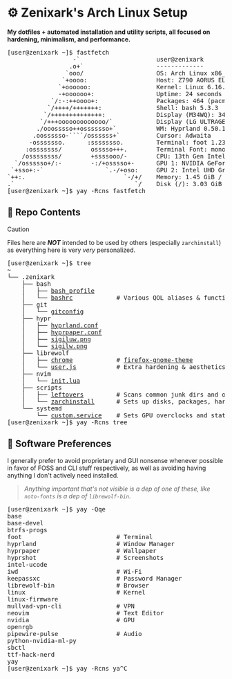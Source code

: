 # ⚙️ Zenixark's Arch Linux Setup
**My dotfiles + automated installation and utility scripts, all focused on hardening, minimalism, and performance.**

<pre>
[user@zenixark ~]$ fastfetch
                  -`                     user@zenixark
                 .o+`                    -------------
                `ooo/                    OS: Arch Linux x86_64
               `+oooo:                   Host: Z790 AORUS ELITE AX DDR4
              `+oooooo:                  Kernel: Linux 6.16.3-arch1-1
              -+oooooo+:                 Uptime: 24 seconds
            `/:-:++oooo+:                Packages: 464 (pacman)
           `/++++/+++++++:               Shell: bash 5.3.3
          `/++++++++++++++:              Display (M34WQ): 3440x1440 @ 144 Hz in 34"
         `/+++ooooooooooooo/`            Display (LG ULTRAGEAR): 1920x1080 @ 144 Hz in 24"
        ./ooosssso++osssssso+`           WM: Hyprland 0.50.1 (Wayland)
       .oossssso-````/ossssss+`          Cursor: Adwaita
      -osssssso.      :ssssssso.         Terminal: foot 1.23.1
     :osssssss/        osssso+++.        Terminal Font: monospace (8pt)
    /ossssssss/        +ssssooo/-        CPU: 13th Gen Intel(R) Core(TM) i7-13700K (24) @ 5.80 GHz
  `/ossssso+/:-        -:/+osssso+-      GPU 1: NVIDIA GeForce RTX 4070
 `+sso+:-`                 `.-/+oso:     GPU 2: Intel UHD Graphics 770 @ 1.60 GHz
`++:.                           `-/+/    Memory: 1.45 GiB / 31.11 GiB (5%)
.`                                 `/    Disk (/): 3.03 GiB / 930.50 GiB (0%) - btrfs
[user@zenixark ~]$ yay -Rcns fastfetch
</pre>

## 📁 Repo Contents
> [!CAUTION]
> Files here are ***NOT*** intended to be used by others (especially `zarchinstall`) as everything here is very *very* personalized.
<pre>
[user@zenixark ~]$ tree
~
└── .zenixark
    ├── bash
    │   ├── <a href="./bash/bash_profile">bash_profile</a>
    │   └── <a href="./bash/bashrc">bashrc</a>            # Various QOL aliases & functions esp. for file management
    ├── git
    │   └── <a href="./git/gitconfig">gitconfig</a>
    ├── hypr
    │   ├── <a href="./hypr/hyprland.conf">hyprland.conf</a>
    │   ├── <a href="./hypr/hyprpaper.conf">hyprpaper.conf</a>
    │   ├── <a href="./hypr/sigiluw.png">sigiluw.png</a>
    │   └── <a href="./hypr/sigilw.png">sigilw.png</a>
    ├── librewolf
    │   ├── <a href="./librewolf/chrome">chrome</a>            # <a href="https://github.com/rafaelmardojai/firefox-gnome-theme">firefox-gnome-theme</a>
    │   └── <a href="./librewolf/user.js">user.js</a>           # Extra hardening & aesthetics over LibreWolf's great defaults
    ├── nvim
    │   └── <a href="./nvim/init.lua">init.lua</a>
    ├── scripts
    │   ├── <a href="./scripts/leftovers">leftovers</a>         # Scans common junk dirs and outputs files not in custom filters
    │   └── <a href="./scripts/zarchinstall">zarchinstall</a>      # Sets up disks, packages, hardening, dots, and more
    └── systemd
        └── <a href="./systemd/custom.service">custom.service</a>    # Sets GPU overclocks and static RGB colors on startup
[user@zenixark ~]$ yay -Rcns tree
</pre>

## 🧰 Software Preferences
I generally prefer to avoid proprietary and GUI nonsense whenever possible in favor of FOSS and CLI stuff respectively, as well as avoiding having anything I don't actively need installed.
> *Anything important that's not visible is a dep of one of these, like `noto-fonts` is a dep of `librewolf-bin`.*
<pre>
[user@zenixark ~]$ yay -Qqe
base
base-devel
btrfs-progs
foot                          # Terminal
hyprland                      # Window Manager
hyprpaper                     # Wallpaper
hyprshot                      # Screenshots
intel-ucode
iwd                           # Wi-Fi
keepassxc                     # Password Manager
librewolf-bin                 # Browser
linux                         # Kernel
linux-firmware
mullvad-vpn-cli               # VPN
neovim                        # Text Editor
nvidia                        # GPU
openrgb
pipewire-pulse                # Audio
python-nvidia-ml-py
sbctl
ttf-hack-nerd
yay
[user@zenixark ~]$ yay -Rcns ya^C
</pre>
